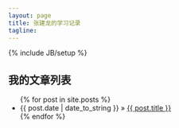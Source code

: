 ```yaml
---
layout: page
title: 张建龙的学习记录
tagline: 
---
```

{% include JB/setup %}

我的文章列表
------------
<ul class="posts">
  {% for post in site.posts %}
    <li><span>{{ post.date | date_to_string }}</span> &raquo; <a href="{{ BASE_PATH }}{{ post.url }}">{{ post.title }}</a></li>
  {% endfor %}
</ul>




